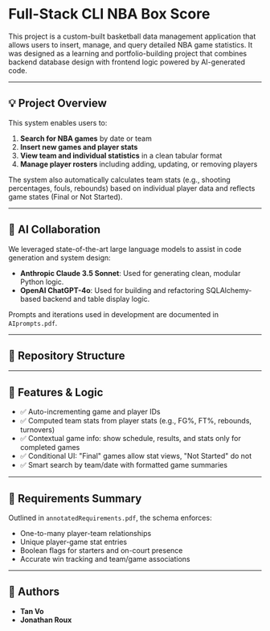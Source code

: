 # Full-Stack CLI NBA Box Score

This project is a custom-built basketball data management application that allows users to insert, manage, and query detailed NBA game statistics. It was designed as a learning and portfolio-building project that combines backend database design with frontend logic powered by AI-generated code.

---

## 💡 Project Overview

This system enables users to:

1. **Search for NBA games** by date or team
2. **Insert new games and player stats**
3. **View team and individual statistics** in a clean tabular format
4. **Manage player rosters** including adding, updating, or removing players

The system also automatically calculates team stats (e.g., shooting percentages, fouls, rebounds) based on individual player data and reflects game states (Final or Not Started).

---

## 🧠 AI Collaboration

We leveraged state-of-the-art large language models to assist in code generation and system design:
- **Anthropic Claude 3.5 Sonnet**: Used for generating clean, modular Python logic.
- **OpenAI ChatGPT-4o**: Used for building and refactoring SQLAlchemy-based backend and table display logic.

Prompts and iterations used in development are documented in `AIprompts.pdf`.

---

## 📁 Repository Structure



---

## 🧪 Features & Logic

- ✅ Auto-incrementing game and player IDs
- ✅ Computed team stats from player stats (e.g., FG%, FT%, rebounds, turnovers)
- ✅ Contextual game info: show schedule, results, and stats only for completed games
- ✅ Conditional UI: "Final" games allow stat views, "Not Started" do not
- ✅ Smart search by team/date with formatted game summaries

---

## 📌 Requirements Summary

Outlined in `annotatedRequirements.pdf`, the schema enforces:
- One-to-many player-team relationships
- Unique player-game stat entries
- Boolean flags for starters and on-court presence
- Accurate win tracking and team/game associations

---

## 👥 Authors

- **Tan Vo**  
- **Jonathan Roux**
